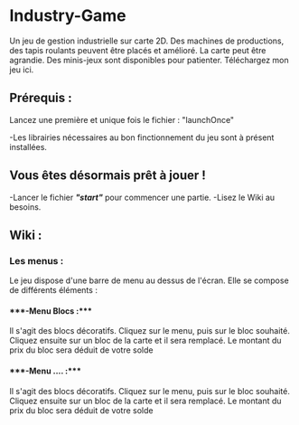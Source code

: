 # Industry-Game
Un jeu de gestion industrielle sur carte 2D. Des machines de productions, des tapis roulants peuvent être placés et amélioré. La carte peut être agrandie. Des minis-jeux sont disponibles pour patienter. Téléchargez mon jeu ici.

<h2>Prérequis :</h2>

Lancez une première et unique fois le fichier : "launchOnce"

-Les librairies nécessaires au bon finctionnement du jeu sont à présent installées.

<h2>Vous êtes désormais prêt à jouer !</h2>

-Lancer le fichier ***"start"*** pour commencer une partie.
-Lisez le Wiki au besoins.

<h2>Wiki :</h2>

<h3>Les menus :</h3>
Le jeu dispose d'une barre de menu au dessus de l'écran. Elle se compose de différents éléments :
<h4>***-Menu Blocs :***</h4> Il s'agit des blocs décoratifs. Cliquez sur le menu, puis sur le bloc souhaité. Cliquez ensuite sur un bloc de la carte et il sera remplacé. Le montant du prix du bloc sera déduit de votre solde
<h4>***-Menu .... :***</h4> Il s'agit des blocs décoratifs. Cliquez sur le menu, puis sur le bloc souhaité. Cliquez ensuite sur un bloc de la carte et il sera remplacé. Le montant du prix du bloc sera déduit de votre solde
